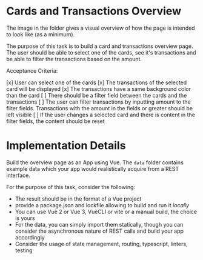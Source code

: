 # Cards and Transactions Overview

The image in the folder gives a visual overview of how the page is intended to look like (as a minimum). 

The purpose of this task is to build a card and transactions overview page. The user should be able to select one of the cards, see it's transactions and be able to filter the transactions based on the amount.

Acceptance Criteria:

[x] User can select one of the cards
[x] The transactions of the selected card will be displayed
[x] The transactions have a same background color than the card
[ ] There should be a filter field between the cards and the transactions
[ ] The user can filter transactions by inputting amount to the filter fields. Transactions with the amount in the fields or greater should be left visible
[ ] If the user changes a selected card and there is content in the filter fields, the content should be reset

# Implementation Details

Build the overview page as an App using Vue. The `data` folder contains example data which your app would realistically acquire from a REST interface.

For the purpose of this task, consider the following:
- The result should be in the format of a Vue project 
- provide a package.json and lockfile allowing to build and run it *locally*
- You can use Vue 2 or Vue 3, VueCLI or vite or a manual build, the choice is yours
- For the data, you can simply import them statically, though you can consider the asynchronous nature of REST calls and build your app accordingly
- Consider the usage of state management, routing, typescript, linters, testing